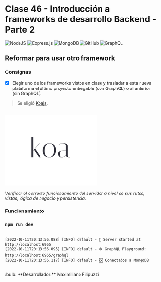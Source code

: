 # Clase 46 - Introducción a frameworks de desarrollo Backend - Parte 2

![NodeJS](https://img.shields.io/badge/node.js-6DA55F?style=for-the-badge&logo=node.js&logoColor=white)
![Express.js](https://img.shields.io/badge/express.js-%23404d59.svg?style=for-the-badge&logo=express&logoColor=%2361DAFB)
![MongoDB](https://img.shields.io/badge/MongoDB-%234ea94b.svg?style=for-the-badge&logo=mongodb&logoColor=white)
![GitHub](https://img.shields.io/badge/github-%23121011.svg?style=for-the-badge&logo=github&logoColor=white)
![GraphQL](https://img.shields.io/badge/-GraphQL-E10098?style=for-the-badge&logo=graphql&logoColor=white)

## Reformar para usar otro framework

### Consignas

- [x] Elegir uno de los frameworks vistos en clase y trasladar a esta nueva plataforma el último proyecto entregable (con GraphQL) o al anterior (sin GraphQL).
> Se eligió [Koajs](https://github.com/koajs/koa).
<br>
<img src="media/logo.png" width="300px" alt="logo_koa"/>
<br>

*Verificar el correcto funcionamiento del servidor a nivel de sus rutas, vistas, lógica de negocio y persistencia.*

### Funcionamiento

### `npm run dev`

```console

[2022-10-11T20:13:56.088] [INFO] default - 🚀 Server started at http://localhost:6965
[2022-10-11T20:13:56.095] [INFO] default - 🕸️ GraphQL Playground: http://localhost:6965/graphql
[2022-10-11T20:13:56.117] [INFO] default - 🆗 Conectados a MongoDB

```

<br>
:bulb: **Desarrollador:** Maximiliano Filipuzzi